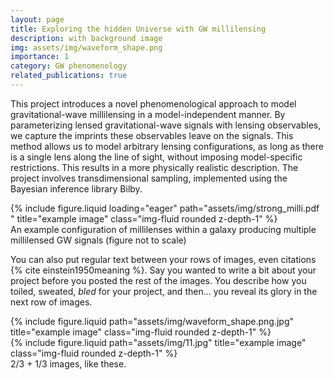 ```yaml
---
layout: page
title: Exploring the hidden Universe with GW millilensing
description: with background image
img: assets/img/waveform_shape.png
importance: 1
category: GW phenomenology
related_publications: true
---
```


This project introduces a novel phenomenological approach to model gravitational-wave millilensing in a model-independent manner. 
By parameterizing lensed gravitational-wave signals with lensing observables, we capture the imprints these observables leave on the signals. 
This method allows us to model arbitrary lensing configurations, as long as there is a single lens along the line of sight, without imposing model-specific restrictions. 
This results in a more physically realistic description. 
The project involves transdimensional sampling, implemented using the Bayesian inference library Bilby.


<div class="row">
    <div class="col-sm mt-3 mt-md-0">
        {% include figure.liquid loading="eager" path="assets/img/strong_milli.pdf
" title="example image" class="img-fluid rounded z-depth-1" %}
    </div>
</div>
<div class="caption">
    An example configuration of millilenses within a galaxy producing multiple millilensed GW signals (figure not to scale)
</div>

You can also put regular text between your rows of images, even citations {% cite einstein1950meaning %}.
Say you wanted to write a bit about your project before you posted the rest of the images.
You describe how you toiled, sweated, _bled_ for your project, and then... you reveal its glory in the next row of images.

<div class="row justify-content-sm-center">
    <div class="col-sm-8 mt-3 mt-md-0">
        {% include figure.liquid path="assets/img/waveform_shape.png.jpg" title="example image" class="img-fluid rounded z-depth-1" %}
    </div>
    <div class="col-sm-4 mt-3 mt-md-0">
        {% include figure.liquid path="assets/img/11.jpg" title="example image" class="img-fluid rounded z-depth-1" %}
    </div>
</div>
<div class="caption">
    2/3 + 1/3 images, like these.
</div>


